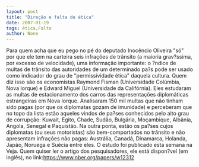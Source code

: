 ```yaml
---
layout: post
title: "Direção e falta de ética"
date: 2007-01-19
tags: ética,Falta
author: None
---
```

Para quem acha que eu pego no pé do deputado Inocêncio Oliveira \"só\" por que ele tem na carteira seis infrações de trânsito (a maioria grav?ssima, por excesso de velocidade), uma informação importante: o ?ndice de multas de trânsito das autoridades de um determinado pa?s pode ser usado como indicador do grau de \"permissividade ética\" daquela cultura. 
Quem diz isso&nbsp;são os economistas Raymond Fisman (Universidade Colúmbia, Nova Iorque) e Edward Miguel (Universidade da Califórnia). 
Eles estudaram as multas de estacionamento dos carros das representações diplomáticas estrangeiras em Nova Iorque. 
Analisaram 150 mil multas que não tinham sido pagas (por que os diplomatas gozam de imunidade) e perceberam que no topo da lista estão aqueles vindos de pa?ses conhecidos pelo alto grau de corrupção: Kuwait, Egito, Chade, Sudão, Bulgária, Moçambique, Albânia, Angola, Senegal e Paquistão.
Na outra ponta, estão os pa?ses cujos diplomatas (ou seus motoristas) são bem-comportados no trânsito e não apresentam infrações não pagas: Austrália, Canadá, Dinamarca, Holanda, Japão, Noruega e Suécia entre eles.
O estudo foi publicado esta semana na Veja. 
Quem quiser ler o artigo dos pesquisadores, ele está dispon?vel (em inglês), no link:https://www.nber.org/papers/w12312 